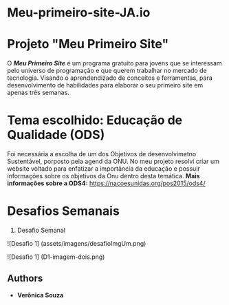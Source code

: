 # Meu-primeiro-site-JA.io

# Projeto "Meu Primeiro Site"
   
O  ***Meu Primeiro Site*** é um programa gratuito para jovens que se interessam pelo universo de programação e que querem trabalhar no mercado de tecnologia. Visando o aprendendizado de conceitos e ferramentas, para desenvolvimento de habilidades para elaborar o seu primeiro site em apenas três semanas.

# Tema escolhido: Educação de Qualidade (ODS)

Foi necessária a escolha de um dos Objetivos de desenvolvimetno Sustentável, porposto pela agend da ONU. No meu projeto resolvi criar um website voltado para enfatizar a importância da educação e possuir informações sobre os objetivos da Onu dentro desta temática.
**Mais informações sobre a ODS4:** https://nacoesunidas.org/pos2015/ods4/

# Desafios Semanais
 1. Desafio Semanal
 
![Desafio 1] (assets/imagens/desafioImgUm.png)

 ![Desafio 1] (D1-imagem-dois.png)


## Authors
* **Verônica Souza**

